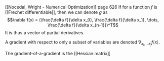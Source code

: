 [[Nocedal, Wright - Numerical Optimization]] page 626
If for a function $f$ is [[Frechet differentiable]], then we can denote $g$ as
$$\nabla f(x) = (\frac{\delta f}{\delta x_0}, \frac{\delta f}{\delta x_1}, \dots, \frac{\delta f}{\delta x_{n-1}})^T$$
It is thus a vector of partial derivatives.

A gradient with respect to only a subset of variables are denoted $\nabla_{x_i, \dots x_j}f(x)$.

The gradient-of-a-gradient is the [[Hessian matrix]]